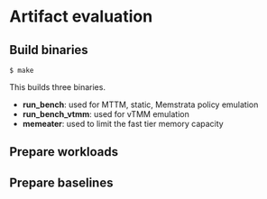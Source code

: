 # Artifact evaluation


## Build binaries
```
$ make
```

This builds three binaries.

* **run\_bench**: used for MTTM, static, Memstrata policy emulation
* **run\_bench\_vtmm**: used for vTMM emulation
* **memeater**: used to limit the fast tier memory capacity


## Prepare workloads




## Prepare baselines



